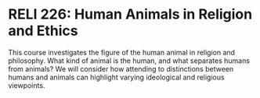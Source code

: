 # RELI 226: Human Animals in Religion and Ethics

This course investigates the figure of the human animal in religion and philosophy. What kind of animal is the human, and what separates humans from animals? We will consider how attending to distinctions between humans and animals can highlight varying ideological and religious viewpoints.